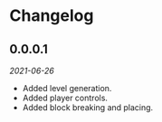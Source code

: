 # Changelog

## 0.0.0.1
*2021-06-26*
- Added level generation.
- Added player controls.
- Added block breaking and placing.
